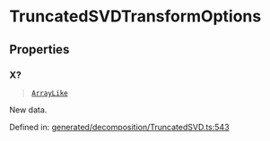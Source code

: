 # TruncatedSVDTransformOptions

## Properties

### X?

> [`ArrayLike`](../types/ArrayLike.md)

New data.

Defined in:  [generated/decomposition/TruncatedSVD.ts:543](https://github.com/transitive-bullshit/scikit-learn-ts/blob/92ab806/packages/sklearn/src/generated/decomposition/TruncatedSVD.ts#L543)
